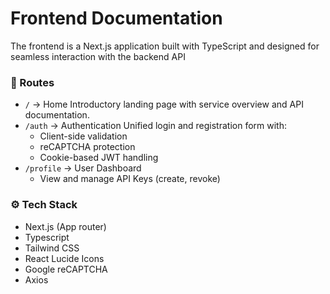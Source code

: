 # Frontend Documentation

The frontend is a Next.js application built with TypeScript and designed for seamless interaction with the backend API

### 🧭 Routes

- `/` → Home
Introductory landing page with service overview and API documentation.
- `/auth` → Authentication
Unified login and registration form with:
    - Client-side validation
    - reCAPTCHA protection
    - Cookie-based JWT handling
- `/profile` → User Dashboard
    - View and manage API Keys (create, revoke)

### ⚙️ Tech Stack

- Next.js (App router)
- Typescript
- Tailwind CSS
- React Lucide Icons
- Google reCAPTCHA
- Axios